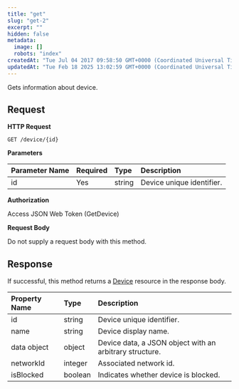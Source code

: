 ```yaml
---
title: "get"
slug: "get-2"
excerpt: ""
hidden: false
metadata: 
  image: []
  robots: "index"
createdAt: "Tue Jul 04 2017 09:58:50 GMT+0000 (Coordinated Universal Time)"
updatedAt: "Tue Feb 18 2025 13:02:59 GMT+0000 (Coordinated Universal Time)"
---
```

Gets information about device.

## Request

**HTTP Request**

```text
GET /device/{id}
```

**Parameters**

| Parameter Name | Required | Type   | Description               |
| :------------- | :------- | :----- | :------------------------ |
| id             | Yes      | string | Device unique identifier. |

**Authorization**

Access JSON Web Token (GetDevice)

**Request Body**

Do not supply a request body with this method.

## Response

If successful, this method returns a [Device](doc:device) resource in the response body.

| Property Name | Type    | Description                                             |
| :------------ | :------ | :------------------------------------------------------ |
| id            | string  | Device unique identifier.                               |
| name          | string  | Device display name.                                    |
| data object   | object  | Device data, a JSON object with an arbitrary structure. |
| networkId     | integer | Associated network id.                                  |
| isBlocked     | boolean | Indicates whether device is blocked.                    |
